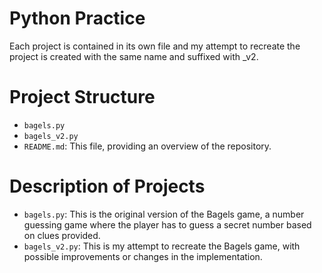 # Python Practice

Each project is contained in its own file and my attempt to recreate the project is created with the same name and suffixed with \_v2.

# Project Structure

- `bagels.py`
- `bagels_v2.py`
- `README.md`: This file, providing an overview of the repository.

# Description of Projects

- `bagels.py`: This is the original version of the Bagels game, a number guessing game where the player has to guess a secret number based on clues provided.
- `bagels_v2.py`: This is my attempt to recreate the Bagels game, with possible improvements or changes in the implementation.
